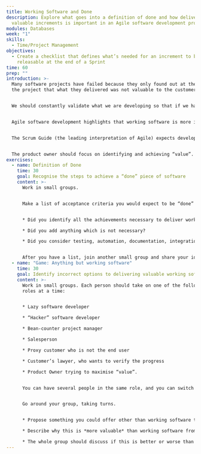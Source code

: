 ```yaml
---
title: Working Software and Done
description: Explore what goes into a definition of done and how delivering
  valuable increments is important in an Agile software development project.
modules: Databases
week: "1"
skills:
  - Time/Project Management
objectives:
  - Create a checklist that defines what’s needed for an increment to be
    releasable at the end of a Sprint
time: 60
prep: ""
introduction: >-
  Many software projects have failed because they only found out at the end of
  the project that what they delivered was not valuable to the customers.


  We should constantly validate what we are developing so that if we have misunderstood expectations, we can resolve them earlier. And we can realise the value we deliver sooner rather than waiting for a risky “big bang” deployment.


  Agile software development highlights that working software is more important than documentation and other non-software deliverables, and that you must measure the progress of a project by looking at how much software has been delivered and "done".


  The Scrum Guide (the leading interpretation of Agile) expects developers to agree on a Definition of Done, and to achieve “Done” for each item they work on in the backlog. This allows them to deliver an increment.


  The product owner should focus on identifying and achieving “value”.
exercises:
  - name: Definition of Done
    time: 30
    goal: Recognise the steps to achieve a “done” piece of software
    content: >-
      Work in small groups. 


      Make a list of acceptance criteria you would expect to be “done” for every software development user story (backlog item). You can refer to the Prep.


      * Did you identify all the achievements necessary to deliver working software to a customer?

      * Did you add anything which is not necessary?

      * Did you consider testing, automation, documentation, integration, coding style, acceptance, etc?


      After you have a list, join another small group and share your ideas with them. What did you miss out?
  - name: "Game: Anything but working software"
    time: 30
    goal: Identify incorrect options to delivering valuable working software
    content: >-
      Work in small groups. Each person should take on one of the following
      roles at a time:


      * Lazy software developer

      * “Hacker” software developer

      * Bean-counter project manager

      * Salesperson

      * Proxy customer who is not the end user

      * Customer’s lawyer, who wants to verify the progress

      * Product Owner trying to maximise “value”.


      You can have several people in the same role, and you can switch roles, so long as it’s clear what role you are playing at the time. Please caricature your role as a “Devil’s advocate”.


      Go around your group, taking turns.


      * Propose something you could offer other than working software that is valuable or convenient for your role. For example, a video demo of the software. Or a specification of the product you are going to build.

      * Describe why this is *more valuable* than working software from your point of view.

      * The whole group should discuss if this is better or worse than delivering valuable working software. Sometimes the answer will be “yes”.
---
```

